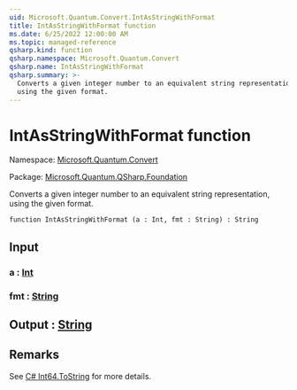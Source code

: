 ```yaml
---
uid: Microsoft.Quantum.Convert.IntAsStringWithFormat
title: IntAsStringWithFormat function
ms.date: 6/25/2022 12:00:00 AM
ms.topic: managed-reference
qsharp.kind: function
qsharp.namespace: Microsoft.Quantum.Convert
qsharp.name: IntAsStringWithFormat
qsharp.summary: >-
  Converts a given integer number to an equivalent string representation,
  using the given format.
---
```


# IntAsStringWithFormat function

Namespace: [Microsoft.Quantum.Convert](xref:Microsoft.Quantum.Convert)

Package: [Microsoft.Quantum.QSharp.Foundation](https://nuget.org/packages/Microsoft.Quantum.QSharp.Foundation)


Converts a given integer number to an equivalent string representation,using the given format.

```qsharp
function IntAsStringWithFormat (a : Int, fmt : String) : String
```


## Input

### a : [Int](xref:microsoft.quantum.qsharp.valueliterals#int-literals)




### fmt : [String](xref:microsoft.quantum.qsharp.valueliterals#string-literals)





## Output : [String](xref:microsoft.quantum.qsharp.valueliterals#string-literals)



## Remarks

See [C# Int64.ToString](https://docs.microsoft.com/dotnet/api/system.int64.tostring?view=netframework-4.7.1#System_Int64_ToString_System_String_) for more details.